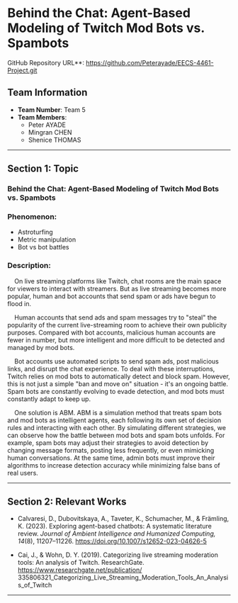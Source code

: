 # Behind the Chat: Agent-Based Modeling of Twitch Mod Bots vs. Spambots
GitHub Repository URL**: <https://github.com/Peterayade/EECS-4461-Project.git>  

## Team Information
- **Team Number**: Team 5  
- **Team Members**:  
  - Peter AYADE  
  - Mingran CHEN  
  - Shenice THOMAS  
  
---

## **Section 1: Topic**
### **Behind the Chat: Agent-Based Modeling of Twitch Mod Bots vs. Spambots**

### **Phenomenon:**
- Astroturfing  
- Metric manipulation  
- Bot vs bot battles  

### **Description:**
&nbsp;&nbsp;&nbsp;&nbsp;On live streaming platforms like Twitch, chat rooms are the main space for viewers to interact with streamers. But as live streaming becomes more popular, human and bot accounts that send spam or ads have begun to flood in.  

&nbsp;&nbsp;&nbsp;&nbsp;Human accounts that send ads and spam messages try to "steal" the popularity of the current live-streaming room to achieve their own publicity purposes. Compared with bot accounts, malicious human accounts are fewer in number, but more intelligent and more difficult to be detected and managed by mod bots.  

&nbsp;&nbsp;&nbsp;&nbsp;Bot accounts use automated scripts to send spam ads, post malicious links, and disrupt the chat experience. To deal with these interruptions, Twitch relies on mod bots to automatically detect and block spam. However, this is not just a simple "ban and move on" situation - it's an ongoing battle. Spam bots are constantly evolving to evade detection, and mod bots must constantly adapt to keep up.  

&nbsp;&nbsp;&nbsp;&nbsp;One solution is ABM. ABM is a simulation method that treats spam bots and mod bots as intelligent agents, each following its own set of decision rules and interacting with each other. By simulating different strategies, we can observe how the battle between mod bots and spam bots unfolds. For example, spam bots may adjust their strategies to avoid detection by changing message formats, posting less frequently, or even mimicking human conversations. At the same time, admin bots must improve their algorithms to increase detection accuracy while minimizing false bans of real users.  

---

## **Section 2: Relevant Works**
- Calvaresi, D., Dubovitskaya, A., Taveter, K., Schumacher, M., & Främling, K. (2023). Exploring agent-based chatbots: A systematic literature review. *Journal of Ambient Intelligence and Humanized Computing, 14*(8), 11207–11226. https://doi.org/10.1007/s12652-023-04626-5

- Cai, J., & Wohn, D. Y. (2019). Categorizing live streaming moderation tools: An analysis of Twitch. ResearchGate. 
https://www.researchgate.net/publication/
335806321_Categorizing_Live_Streaming_Moderation_Tools_An_Analysis_of_Twitch


---


